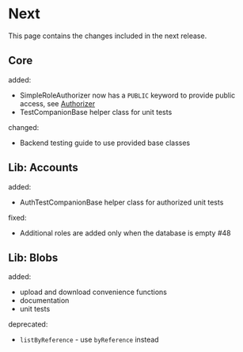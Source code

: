 # Next

This page contains the changes included in the next release.

## Core

added: 

- SimpleRoleAuthorizer now has a `PUBLIC` keyword to provide public access, see [Authorizer](/doc/guides/backend/Authorizer.md)
- TestCompanionBase helper class for unit tests

changed:

- Backend testing guide to use provided base classes

## Lib: Accounts

added:

- AuthTestCompanionBase helper class for authorized unit tests

fixed:

- Additional roles are added only when the database is empty #48

## Lib: Blobs

added:

- upload and download convenience functions
- documentation
- unit tests

deprecated:

- `listByReference` - use `byReference` instead
